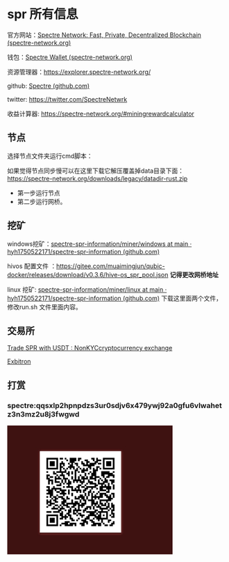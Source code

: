 # spr 所有信息

官方网站：[Spectre Network: Fast, Private, Decentralized Blockchain (spectre-network.org)](https://spectre-network.org/)

钱包：[Spectre Wallet (spectre-network.org)](https://wallet.spectre-network.org/)

资源管理器：https://explorer.spectre-network.org/

github: [Spectre (github.com)](https://github.com/spectre-project)

twitter: https://twitter.com/SpectreNetwrk

收益计算器: https://spectre-network.org/#miningrewardcalculator

## 节点

选择节点文件夹运行cmd脚本：

如果觉得节点同步慢可以在这里下载它解压覆盖掉data目录下面：https://spectre-network.org/downloads/legacy/datadir-rust.zip



* 第一步运行节点
* 第二步运行网桥。



## 挖矿

windows挖矿：[spectre-spr-information/miner/windows at main · hyh1750522171/spectre-spr-information (github.com)](https://github.com/hyh1750522171/spectre-spr-information/tree/main/miner/windows)

hivos 配置文件 ：https://gitee.com/muaimingjun/qubic-docker/releases/download/v0.3.6/hive-os_spr_pool.json **记得更改网桥地址**

linux 挖矿: [spectre-spr-information/miner/linux at main · hyh1750522171/spectre-spr-information (github.com)](https://github.com/hyh1750522171/spectre-spr-information/tree/main/miner/linux)   下载这里面两个文件，修改run.sh 文件里面内容。



## 交易所

[Trade SPR with USDT : NonKYCcryptocurrency exchange](https://nonkyc.io/market/SPR_USDT)

[Exbitron](https://exbitron.com/trade?market=SPR-USDT)



##  打赏

###    spectre:qqsxlp2hpnpdzs3ur0sdjv6x479ywj92a0gfu6vlwahetz3n3mz2u8j3fwgwd

![打赏](https://github.com/hyh1750522171/spectre-spr-information/blob/main/docker/%E5%BE%AE%E4%BF%A1%E6%88%AA%E5%9B%BE_20240703173925.png)

